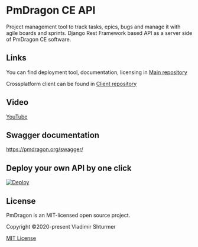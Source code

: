 # PmDragon CE API
Project management tool to track tasks, epics, bugs and manage it with agile boards and sprints.
Django Rest Framework based API as a server side of PmDragon CE  software.

## Links
You can find deployment tool, documentation, licensing in
[Main repository](https://github.com/cybersturmer/pmdragon)

Crossplatform client can be found in
[Client repository](https://github.com/cybersturmer/pmdragon-client)

## Video
[YouTube](https://www.youtube.com/watch?v=ZlPRVjLoKqA&list=PLS5PU3BKdEGuFIM_HychaVfK8wwyLmTR0&index=1)

## Swagger documentation
https://pmdragon.org/swagger/

## Deploy your own API by one click
[![Deploy](https://www.herokucdn.com/deploy/button.svg)](https://heroku.com/deploy?template=https://github.com/cybersturmer/pmdragon-core-api)


## License

PmDragon is an MIT-licensed open source project.

Copyright ©2020-present Vladimir Shturmer

[MIT License](https://en.wikipedia.org/wiki/MIT_License)
